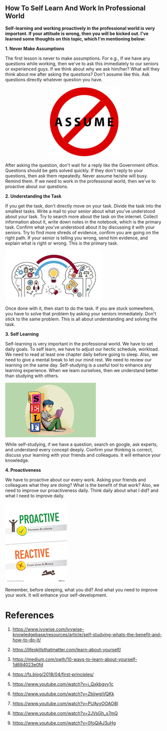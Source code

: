 ## How To Self Learn And Work In Professional World


**Self-learning and working proactively in the professional world is very important. If your attitude is wrong, then you will be kicked out. I've learned some thoughts on this topic, which I'm mentioning below:**

**1. Never Make Assumptions**

The first lesson is never to make assumptions. For e.g., If we have any questions while working, then we've to ask this immediately to our seniors or experienced guys. If we think about why we ask him/her? What will they think about me after asking the questions? Don't assume like this. Ask questions directly whatever question you have.

<p align="center">
  <img src="Assume.jpeg" />
</p>


After asking the question, don't wait for a reply like the Government office. Questions should be gets solved quickly. If they don't reply to your questions, then ask them repeatedly. Never assume he/she will busy. Remind them. If we need to work in the professional world, then we've to proactive about our questions.


**2. Understanding the Task**

If you get the task, don't directly move on your task. Divide the task into the smallest tasks. Write a mail to your senior about what you've understood about your task. Try to search more about the task on the internet. Collect information about it, write down notes in the notebook, which is the primary task. Confirm what you've understood about it by discussing it with your seniors. Try to find more shreds of evidence, confirm you are going on the right path. If your senior is telling you wrong, send him evidence, and explain what is right or wrong. This is the primary task.

<img src="Understand.jpeg" alt="hi" class="inline" align="center"/>

Once done with it, then start to do the task. If you are stuck somewhere, you have to solve that problem by asking your seniors immediately. Don't stick to the same problem. This is all about understanding and solving the task.

**3. Self Learning**

Self-learning is very important in the professional world. We have to set daily goals. To self learn, we have to adjust our hectic schedule, workload. We need to read at least one chapter daily before going to sleep. Also, we need to give a mental break to let our mind rest. We need to review our learning on the same day. Self-studying is a useful tool to enhance any learning experience. When we learn ourselves, then we understand better than studying with others. 

 <img src="Self.jpeg" alt="hi" class="inline" align="center"/>
 
While self-studying, if we have a question, search on google, ask experts, and understand every concept deeply. Confirm your thinking is correct, discuss your learning with your friends and colleagues. It will enhance your knowledge.

**4. Proactiveness**

We have to proactive about our every work. Asking your friends and colleagues what they are doing? What is the benefit of that work? Also, we need to improve our proactiveness daily. Think daily about what I did? and what I need to improve daily. 

<img src="Proactive.png" alt="hi" class="inline" align="center"/>

Remember, before sleeping, what you did? And what you need to improve your work. It will enhance your self-development.

# References

1. https://www.ivywise.com/ivywise-knowledgebase/resources/article/self-studying-whats-the-benefit-and-how-to-do-it/

2. https://lifeskillsthatmatter.com/learn-about-yourself/

3. https://medium.com/swlh/10-ways-to-learn-about-yourself-1d694023e0fd

4. https://fs.blog/2018/04/first-principles/

5.  https://www.youtube.com/watch?v=j_Qxkbgvy1c

6. https://www.youtube.com/watch?v=ZbjjwgiVQKk

7. https://www.youtube.com/watch?v=PUAyyOOAO8I

8. https://www.youtube.com/watch?v=2JVsGh_x7mQ

9. https://www.youtube.com/watch?v=0foQiAJ3uHg




